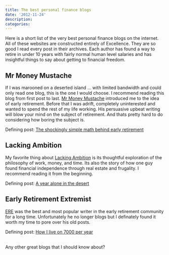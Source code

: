 ```yaml
---
title: The best personal finance blogs
date: '2012-11-24'
description:
categories:
---
```


Here is a short list of the very best personal finance blogs on the internet.
All of these websites are constructed entirely of Excellence.  They are so good
I read every post in their archives.  Each author has found a way to retire in
under 10 years with fairly normal human level salaries and has insightful
things to say about getting to financial freedom.


Mr Money Mustache
-----------------

If I was marooned on a deserted island ... with limited bandwidth and could
only read one blog, this is the one I would choose.  I recommend reading this
blog from first post to last.  <a href="http://www.mrmoneymustache.com/">Mr
Money Mustache</a> introduced me to the idea of early retirement.  Before that
I was adrift, completely uninterested and wanted to spend the rest of my life
working.  His persuasive upbeat writing will blow your mind on the subject of
retirement.  And thats pretty hard to do considering how boring the subject is.

Defining post: <a href="http://www.mrmoneymustache.com/2012/01/13/the-shockingly-simple-math-behind-early-retirement/">The shockingly simple math behind early retirement</a>


Lacking Ambition
----------------

My favorite thing about <a href="http://lackingambition.com/">Lacking
Ambition</a> is its thoughtful exploration of the philosophy of work, money,
and time.  Its also the story of how one guy found financial independence
through real estate and frugality.  I recommend reading it from the beginning.

Defining post: <a href="http://lackingambition.com/?p=423">A year alone in the desert</a>


Early Retirement Extremist
--------------------------

<a href="earlyretirementextreme.com">ERE</a> was the best and most popular
writer in the early retirement community for a long time.  Unfortunately he no
longer blogs but I definately found it worth my time to pore over his old
posts.

Defining post: <a href="http://earlyretirementextreme.com/how-i-live-on-7000-per-year.html">How I live on 7000 per year</a>


<br>
Any other great blogs that I should know about?
